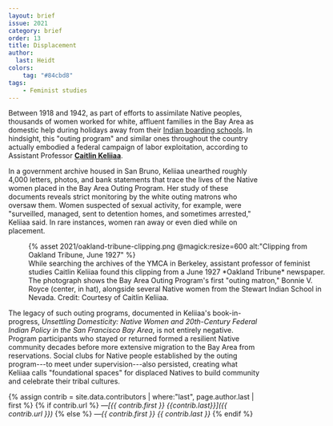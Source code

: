 ```yaml
---
layout: brief
issue: 2021
category: brief
order: 13
title: Displacement
author:
  last: Heidt
colors:
    tag: "#84cbd8"
tags:
    - Feminist studies
---
```


Between 1918 and 1942, as part of efforts to assimilate Native peoples, thousands of women worked for white, affluent families in the Bay Area as domestic help during holidays away from their [Indian boarding schools](http://www.nativepartnership.org/site/PageServer?pagename=airc_hist_boardingschools). In hindsight, this "outing program" and similar ones throughout the country actually embodied a federal campaign of labor exploitation, according to Assistant Professor [**Caitlin Keliiaa**](http://www.caitlinkeliiaa.com/).

In a government archive housed in San Bruno, Keliiaa unearthed roughly 4,000 letters, photos, and bank statements that trace the lives of the Native women placed in the Bay Area Outing Program. Her study of these documents reveals strict monitoring by the white outing matrons who oversaw them. Women suspected of sexual activity, for example, were "surveilled, managed, sent to detention homes, and sometimes arrested," Keliiaa said. In rare instances, women ran away or even died while on placement.

<figure style="width:600px">
  {% asset 2021/oakland-tribune-clipping.png @magick:resize=600 alt:"Clipping from Oakland Tribune, June 1927" %}<figcaption markdown="span">While searching the archives of the YMCA in Berkeley, assistant professor of feminist studies Caitlin Keliiaa found this clipping from a June 1927 *Oakland Tribune* newspaper. The photograph shows the Bay Area Outing Program's first "outing matron," Bonnie V. Royce (center, in hat), alongside several Native women from the Stewart Indian School in Nevada. Credit: Courtesy of Caitlin Keliiaa.</figcaption>
</figure>

The legacy of such outing programs, documented in Keliiaa's book-in-progress, *Unsettling Domesticity: Native Women and 20th-Century Federal Indian Policy in the San Francisco Bay Area*, is not entirely negative. Program participants who stayed or returned formed a resilient Native community decades before more extensive migration to the Bay Area from reservations. Social clubs for Native people established by the outing program---to meet under supervision---also persisted, creating what Keliiaa calls "foundational spaces" for displaced Natives to build community and celebrate their tribal cultures.

{% assign contrib = site.data.contributors | where:"last", page.author.last | first %}
{% if contrib.url %}
*&mdash;[{{ contrib.first }} {{contrib.last}}]({{ contrib.url }})*
{% else %}
*&mdash;{{ contrib.first }} {{ contrib.last }}*
{% endif %}
